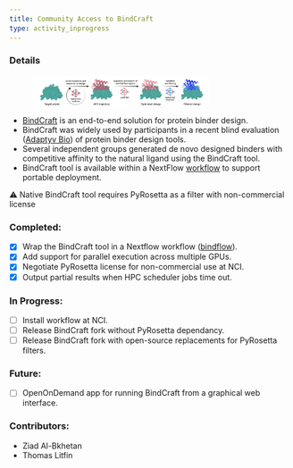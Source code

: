 ```yaml
---
title: Community Access to BindCraft
type: activity_inprogress
---
```


### Details

<figure>
<img src= "images/activities/bindcraft-pipeline.png" alt="BindCraft pipeline" style="width: 75%; height: 75%">
</figure>


- [BindCraft](https://github.com/martinpacesa/BindCraft) is an end-to-end solution for protein binder design.
- BindCraft was widely used by participants in a recent blind evaluation ([Adaptyv Bio](https://www.adaptyvbio.com/blog/po104)) of protein binder design tools. 
- Several independent groups generated de novo designed binders with competitive affinity to the natural ligand using the BindCraft tool.
- BindCraft tool is available within a NextFlow [workflow](https://github.com/Australian-Structural-Biology-Computing/bindflow) to support portable deployment.

:warning: Native BindCraft tool requires PyRosetta as a filter with non-commercial license

### Completed:

- [x] Wrap the BindCraft tool in a Nextflow workflow ([bindflow](https://github.com/Australian-Structural-Biology-Computing/bindflow)).
- [x] Add support for parallel execution across multiple GPUs.
- [x] Negotiate PyRosetta license for non-commercial use at NCI.
- [x] Output partial results when HPC scheduler jobs time out.

### In Progress:

- [ ] Install workflow at NCI.
- [ ] Release BindCraft fork without PyRosetta dependancy.
- [ ] Release BindCraft fork with open-source replacements for PyRosetta filters.

### Future:

- [ ] OpenOnDemand app for running BindCraft from a graphical web interface.

### Contributors:

- Ziad Al-Bkhetan
- Thomas Litfin